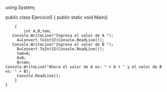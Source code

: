using System;
 
public class Ejercicio5
{
    public static void Main()

        {
            int A,B,tem;
       Console.WriteLine("Ingresa el valor de A ");
         A=Convert.ToInt32(Console.ReadLine()); 
       Console.WriteLine("Ingresa el valor de B ");
         B=Convert.ToInt32(Console.ReadLine()); 
         tem=A;
         A=B;
         B=tem;
    Console.WriteLine("Ahora el valor de A es: " + A + " y el valor de B es: " + B);
         Console.ReadLine();
        }
    }
